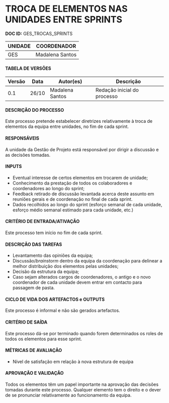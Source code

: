 # TROCA DE ELEMENTOS NAS UNIDADES ENTRE SPRINTS

**DOC ID:** GES\_TROCAS\_SPRINTS


|UNIDADE|COORDENADOR|
|---|---|
|GES|Madalena Santos|


#### TABELA DE VERSÕES

| Versão | Data | Autor(es) | Descrição
|---|---|---|---|
|0.1|26/10|Madalena Santos|Redação inicial do processo|


#### DESCRIÇÃO DO PROCESSO

Este processo pretende estabelecer diretrizes relativamente à troca de elementos da equipa entre unidades, no fim de cada sprint.

#### RESPONSÁVEIS

A unidade da Gestão de Projeto está responsável por dirigir a discussão e as decisões tomadas.

#### INPUTS

* Eventual interesse de certos elementos em trocarem de unidade;
* Conhecimento da prestação de todos os colaboradores e coordenadores ao longo do sprint;
* Feedback retirado de discussão levantada acerca deste assunto em reuniões gerais e de coordenação no final de cada sprint.
* Dados recolhidos ao longo do sprint (esforço semanal de cada unidade, esforço médio semanal estimado para cada unidade, etc.)

#### CRITÉRIO DE ENTRADA/ATIVAÇÃO

Este processo tem início no fim de cada sprint.

#### DESCRIÇÃO DAS TAREFAS

* Levantamento das opiniões da equipa;
* Discussão/_brainstorm_ dentro da equipa da coordenação para delinear a melhor distribuição dos elementos pelas unidades;
* Decisão da estrutura da equipa;
* Caso sejam alterados cargos de coordenadores, o antigo e o novo coordenador de cada unidade devem entrar em contacto para passagem de pasta.

#### CICLO DE VIDA DOS ARTEFACTOS e OUTPUTS

Este processo é informal e não são gerados artefactos.

#### CRITÉRIO DE SAÍDA

Este processo dá-se por terminado quando forem determinados os roles de todos os elementos para esse sprint.

#### MÉTRICAS DE AVALIAÇÃO

* Nível de satisfação em relação à nova estrutura de equipa

#### APROVAÇÃO E VALIDAÇÃO

Todos os elementos têm um papel importante na aprovação das decisões tomadas durante este processo. Qualquer elemento tem o direito e o dever de se pronunciar relativamente ao funcionamento da equipa. 
